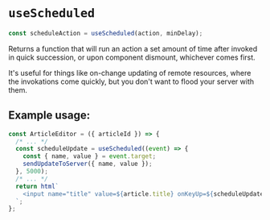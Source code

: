 # `useScheduled`

```javascript
const scheduleAction = useScheduled(action, minDelay);
```

Returns a function that will run an action a set amount of time after
invoked in quick succession, or upon component dismount, whichever comes first.

It's useful for things like on-change updating of remote resources, where the
invokations come quickly, but you don't want to flood your server with them.

## Example usage:

```javascript
const ArticleEditor = ({ articleId }) => {
  /* ... */
  const scheduleUpdate = useScheduled((event) => {
    const { name, value } = event.target;
    sendUpdateToServer({ name, value });
  }, 5000);
  /* ... */
  return html`
    <input name="title" value=${article.title} onKeyUp=${scheduleUpdate} />
  `;
};
```